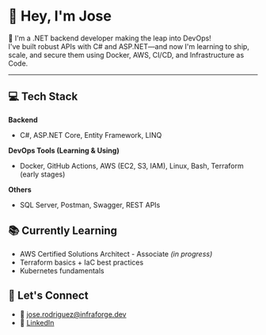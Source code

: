 # 👋 Hey, I'm Jose

🚀 I'm a .NET backend developer making the leap into DevOps!  
I've built robust APIs with C# and ASP.NET—and now I'm learning to ship, scale, and secure them using Docker, AWS, CI/CD, and Infrastructure as Code.

---

## 💻 Tech Stack

**Backend**  
- C#, ASP.NET Core, Entity Framework, LINQ

**DevOps Tools (Learning & Using)**  
- Docker, GitHub Actions, AWS (EC2, S3, IAM), Linux, Bash, Terraform (early stages)

**Others**  
- SQL Server, Postman, Swagger, REST APIs

## 📚 Currently Learning

- AWS Certified Solutions Architect - Associate *(in progress)*
- Terraform basics + IaC best practices
- Kubernetes fundamentals

## 🔗 Let's Connect

- 📧 jose.rodriguez@infraforge.dev
- 💼 [LinkedIn](www.linkedin.com/in/infraforge)
